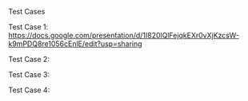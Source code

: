 Test Cases  

Test Case 1: https://docs.google.com/presentation/d/1I820lQlFejqkEXr0vXjKzcsW-k9mPDQ8re1056cEnlE/edit?usp=sharing  

Test Case 2:   

Test Case 3:   

Test Case 4:   
